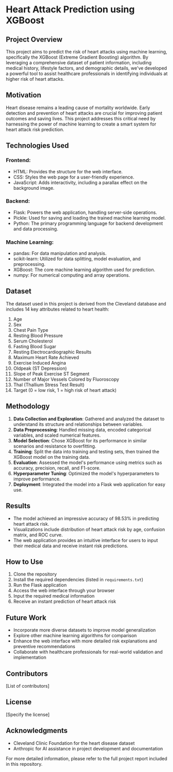 # Heart Attack Prediction using XGBoost

## Project Overview

This project aims to predict the risk of heart attacks using machine learning, specifically the XGBoost (Extreme Gradient Boosting) algorithm. By leveraging a comprehensive dataset of patient information, including medical history, lifestyle factors, and demographic details, we've developed a powerful tool to assist healthcare professionals in identifying individuals at higher risk of heart attacks.

## Motivation

Heart disease remains a leading cause of mortality worldwide. Early detection and prevention of heart attacks are crucial for improving patient outcomes and saving lives. This project addresses this critical need by harnessing the power of machine learning to create a smart system for heart attack risk prediction.

## Technologies Used

### Frontend:
- HTML: Provides the structure for the web interface.
- CSS: Styles the web page for a user-friendly experience.
- JavaScript: Adds interactivity, including a parallax effect on the background image.

### Backend:
- Flask: Powers the web application, handling server-side operations.
- Pickle: Used for saving and loading the trained machine learning model.
- Python: The primary programming language for backend development and data processing.

### Machine Learning:
- pandas: For data manipulation and analysis.
- scikit-learn: Utilized for data splitting, model evaluation, and preprocessing.
- XGBoost: The core machine learning algorithm used for prediction.
- numpy: For numerical computing and array operations.

## Dataset

The dataset used in this project is derived from the Cleveland database and includes 14 key attributes related to heart health:

1. Age
2. Sex
3. Chest Pain Type
4. Resting Blood Pressure
5. Serum Cholesterol
6. Fasting Blood Sugar
7. Resting Electrocardiographic Results
8. Maximum Heart Rate Achieved
9. Exercise Induced Angina
10. Oldpeak (ST Depression)
11. Slope of Peak Exercise ST Segment
12. Number of Major Vessels Colored by Fluoroscopy
13. Thal (Thallium Stress Test Result)
14. Target (0 = low risk, 1 = high risk of heart attack)

## Methodology

1. **Data Collection and Exploration**: Gathered and analyzed the dataset to understand its structure and relationships between variables.
2. **Data Preprocessing**: Handled missing data, encoded categorical variables, and scaled numerical features.
3. **Model Selection**: Chose XGBoost for its performance in similar scenarios and resistance to overfitting.
4. **Training**: Split the data into training and testing sets, then trained the XGBoost model on the training data.
5. **Evaluation**: Assessed the model's performance using metrics such as accuracy, precision, recall, and F1-score.
6. **Hyperparameter Tuning**: Optimized the model's hyperparameters to improve performance.
7. **Deployment**: Integrated the model into a Flask web application for easy use.

## Results

- The model achieved an impressive accuracy of 98.53% in predicting heart attack risk.
- Visualizations include distribution of heart attack risk by age, confusion matrix, and ROC curve.
- The web application provides an intuitive interface for users to input their medical data and receive instant risk predictions.

## How to Use

1. Clone the repository
2. Install the required dependencies (listed in `requirements.txt`)
3. Run the Flask application
4. Access the web interface through your browser
5. Input the required medical information
6. Receive an instant prediction of heart attack risk

## Future Work

- Incorporate more diverse datasets to improve model generalization
- Explore other machine learning algorithms for comparison
- Enhance the web interface with more detailed risk explanations and preventive recommendations
- Collaborate with healthcare professionals for real-world validation and implementation

## Contributors

[List of contributors]

## License

[Specify the license]

## Acknowledgments

- Cleveland Clinic Foundation for the heart disease dataset
- Anthropic for AI assistance in project development and documentation

For more detailed information, please refer to the full project report included in this repository.
